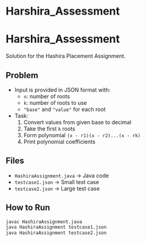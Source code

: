 # Harshira_Assessment
# Harshira_Assessment

Solution for the Hashira Placement Assignment.

## Problem
- Input is provided in JSON format with:
  - `n`: number of roots
  - `k`: number of roots to use
  - `"base"` and `"value"` for each root
- Task:
  1. Convert values from given base to decimal
  2. Take the first `k` roots
  3. Form polynomial `(x - r1)(x - r2)...(x - rk)`
  4. Print polynomial coefficients

## Files
- `HashiraAssignment.java` → Java code
- `testcase1.json` → Small test case
- `testcase2.json` → Large test case

## How to Run
```bash
javac HashiraAssignment.java
java HashiraAssignment testcase1.json
java HashiraAssignment testcase2.json

